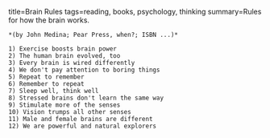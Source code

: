 title=Brain Rules
tags=reading, books, psychology, thinking
summary=Rules for how the brain works.
~~~~~~
*(by John Medina; Pear Press, when?; ISBN ...)*

1) Exercise boosts brain power
2) The human brain evolved, too
3) Every brain is wired differently
4) We don't pay attention to boring things
5) Repeat to remember
6) Remember to repeat
7) Sleep well, think well
8) Stressed brains don't learn the same way
9) Stimulate more of the senses
10) Vision trumps all other senses
11) Male and female brains are different
12) We are powerful and natural explorers
